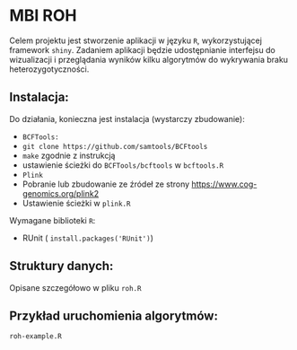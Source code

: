MBI ROH
=======

Celem projektu jest stworzenie aplikacji w języku `R`, wykorzystującej framework `shiny`. Zadaniem aplikacji będzie udostępnianie interfejsu do wizualizacji i przeglądania wyników kilku algorytmów do wykrywania braku heterozygotyczności.

Instalacja:
----------
Do działania, konieczna jest instalacja (wystarczy zbudowanie):

- `BCFTools:` 
 - `git clone https://github.com/samtools/BCFtools`
 - `make` zgodnie z instrukcją
 - ustawienie ścieżki do `BCFTools/bcftools` w `bcftools.R`
- `Plink`
 - Pobranie lub zbudowanie ze źródeł ze strony https://www.cog-genomics.org/plink2
 - Ustawienie ścieżki w `plink.R`

Wymagane biblioteki `R`:

 - RUnit ( `install.packages('RUnit')`)

Struktury danych:
-----------------
Opisane szczegółowo w pliku `roh.R`

Przykład uruchomienia algorytmów:
---------------------------------
`roh-example.R`